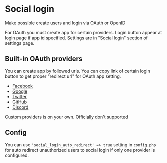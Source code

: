 # Social login

Make possible create users and login via OAuth or OpenID

For OAuth you must create app for certain providers. Login button appear at login page if app id specified. Settings are in "Social login" section of settings page.

## Built-in OAuth providers

You can create app by followed urls. You can copy link of certain login button to get proper "redirect url" for OAuth app setting.

* [Facebook](https://developers.facebook.com/)
* [Google](https://console.developers.google.com)
* [Twitter](https://apps.twitter.com/)
* [GitHub](https://github.com/settings/developers)
* [Discord](https://discordapp.com/developers/applications/me#top)

Custom providers is on your own. Officially don't supported

## Config

You can use `'social_login_auto_redirect' => true` setting in `config.php` for auto redirect unauthorized users to social login if only one provider is configured.
